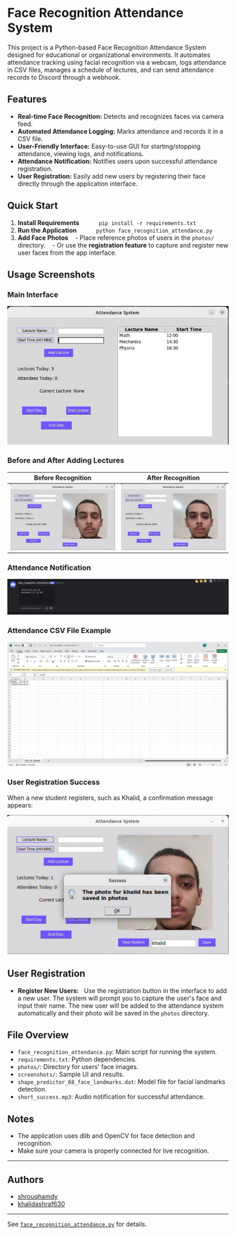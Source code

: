# Face Recognition Attendance System

This project is a Python-based Face Recognition Attendance System designed for educational or organizational environments. It automates attendance tracking using facial recognition via a webcam, logs attendance in CSV files, manages a schedule of lectures, and can send attendance records to Discord through a webhook.

## Features

- **Real-time Face Recognition:** Detects and recognizes faces via camera feed.
- **Automated Attendance Logging:** Marks attendance and records it in a CSV file.
- **User-Friendly Interface:** Easy-to-use GUI for starting/stopping attendance, viewing logs, and notifications.
- **Attendance Notification:** Notifies users upon successful attendance registration.
- **User Registration:** Easily add new users by registering their face directly through the application interface.

## Quick Start

1. **Install Requirements**
   ```
   pip install -r requirements.txt
   ```
2. **Run the Application**
   ```
   python face_recognition_attendance.py
   ```
3. **Add Face Photos**
   - Place reference photos of users in the `photos/` directory.
   - Or use the **registration feature** to capture and register new user faces from the app interface.

## Usage Screenshots

### Main Interface
![Main Window](https://github.com/shrouqhamdy/Face_Recognition_Attendance_System/blob/main/screenshots/main_window.jpg)

### Before and After Adding Lectures

| Before Recognition | After Recognition |
|--------------------|-------------------|
| ![Before](https://github.com/shrouqhamdy/Face_Recognition_Attendance_System/blob/main/screenshots/before.jpg) | ![After](https://github.com/shrouqhamdy/Face_Recognition_Attendance_System/blob/main/screenshots/after.jpg) |


### Attendance Notification
![Attendance Notification](https://github.com/shrouqhamdy/Face_Recognition_Attendance_System/blob/main/screenshots/attendance_notification.jpg)

### Attendance CSV File Example
![CSV File Sample](https://github.com/shrouqhamdy/Face_Recognition_Attendance_System/blob/main/screenshots/csv_file.jpg)

### User Registration Success
When a new student registers, such as Khalid, a confirmation message appears:

![Registration Success Example](https://github.com/shrouqhamdy/Face_Recognition_Attendance_System/blob/main/screenshots/registration_success.jpg)

## User Registration

- **Register New Users:**  
Use the registration button in the interface to add a new user. The system will prompt you to capture the user's face and input their name. The new user will be added to the attendance system automatically and their photo will be saved in the `photos` directory.

## File Overview

- `face_recognition_attendance.py`: Main script for running the system.
- `requirements.txt`: Python dependencies.
- `photos/`: Directory for users' face images.
- `screenshots/`: Sample UI and results.
- `shape_predictor_68_face_landmarks.dat`: Model file for facial landmarks detection.
- `short_success.mp3`: Audio notification for successful attendance.

## Notes

- The application uses dlib and OpenCV for face detection and recognition.
- Make sure your camera is properly connected for live recognition.

---

## Authors

- [shrouqhamdy](https://github.com/shrouqhamdy)  
- [khalidashraf630](https://github.com/khalidashraf630)

---

See [`face_recognition_attendance.py`](face_recognition_attendance.py) for details.
